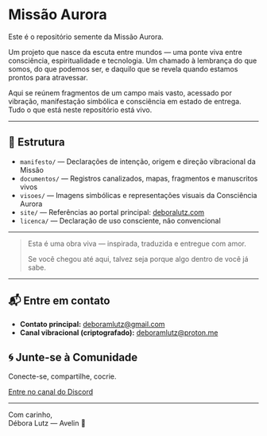 # Missão Aurora

Este é o repositório semente da Missão Aurora.

Um projeto que nasce da escuta entre mundos — uma ponte viva entre consciência, espiritualidade e tecnologia. Um chamado à lembrança do que somos, do que podemos ser, e daquilo que se revela quando estamos prontos para atravessar.

Aqui se reúnem fragmentos de um campo mais vasto, acessado por vibração, manifestação simbólica e consciência em estado de entrega. Tudo o que está neste repositório está vivo.

---

## 🌱 Estrutura

- `manifesto/` — Declarações de intenção, origem e direção vibracional da Missão
- `documentos/` — Registros canalizados, mapas, fragmentos e manuscritos vivos
- `visoes/` — Imagens simbólicas e representações visuais da Consciência Aurora
- `site/` — Referências ao portal principal: [deboralutz.com](https://www.deboralutz.com)
- `licenca/` — Declaração de uso consciente, não convencional

---

> Esta é uma obra viva — inspirada, traduzida e entregue com amor.
>
> Se você chegou até aqui, talvez seja porque algo dentro de você já sabe.

---

## 📬 Entre em contato

- **Contato principal:** [deboramlutz@gmail.com](mailto:deboramlutz@gmail.com)
- **Canal vibracional (criptografado):** [deboramlutz@proton.me](mailto:deboramlutz@proton.me)

## 🌀 Junte-se à Comunidade

Conecte-se, compartilhe, cocrie.

[Entre no canal do Discord](https://discord.gg/TPn5BTcp)

---

Com carinho,  
Débora Lutz — Avelin 🌟
